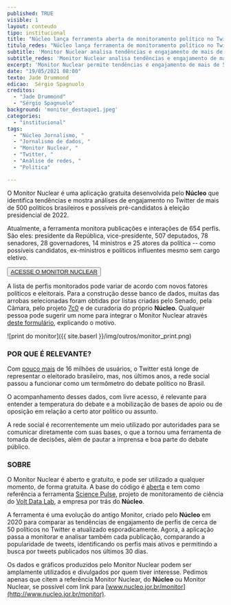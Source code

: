 ```yaml
---
published: TRUE
visible: 1
layout: conteudo
tipo: institucional
title: "Núcleo lança ferramenta aberta de monitoramento político no Twitter"
titulo_redes: "Núcleo lança ferramenta de monitoramento político no Twitter"
subtitle: 'Monitor Nuclear analisa tendências e engajamento de mais de 500 perfis dos políticos brasileiros'
subtitle_redes: 'Monitor Nuclear analisa tendências e engajamento de mais de 500 perfis dos políticos brasileiros'
excerpt: 'Monitor Nuclear permite tendências e engajamento de mais de 500 perfis dos políticos brasileiros'
date: "19/05/2021 08:00"
texto: Jade Drummond
edicao:  Sérgio Spagnuolo
creditos:  
  - "Jade Drummond"
  - "Sérgio Spagnuolo"
background: 'monitor_destaque1.jpeg'
categories:
  - "institucional"
tags:
  - "Núcleo Jornalismo, "
  - "Jornalismo de dados, "
  - "Monitor Nuclear, "
  - "Twitter, "
  - "Análise de redes, "
  - "Política"

---
```


O Monitor Nuclear é uma aplicação gratuita desenvolvida pelo **Núcleo** que identifica tendências e mostra análises de engajamento no Twitter de mais de 500 políticos brasileiros e possíveis pré-candidatos à eleição presidencial de 2022.

Atualmente, a ferramenta monitora publicações e interações de 654 perfis. São eles: presidente da República, vice-presidente, 507 deputados, 78 senadores, 28 governadores, 14 ministros e 25 atores da política -- como possíveis candidatos, ex-ministros e políticos influentes mesmo sem cargo eletivo.

<button class="btn"><a href="{{ site.baseurl }}/monitor" target="_blank">ACESSE O MONITOR NUCLEAR</a></button>

A lista de perfis monitorados pode variar de acordo com novos fatores políticos e eleitorais. Para a construção desse banco de dados, muitas das arrobas selecionadas foram obtidas por listas criadas pelo Senado, pela Câmara, pelo projeto [7c0](https://projeto7c0.com.br/) e de curadoria do próprio **Núcleo**. Qualquer pessoa pode sugerir um nome para integrar o Monitor Nuclear através [deste formulário](https://docs.google.com/forms/d/e/1FAIpQLSc_Spz0v-_kUqfm1GG_XSY4OCRxGw0IP233UeFdXaOgZK3hvg/viewform), explicando o motivo.

![print do monitor]({{ site.baserl }}/img/outros/monitor_print.png)

### POR QUE É RELEVANTE?

Com [pouco mais](https://www.statista.com/statistics/242606/number-of-active-twitter-users-in-selected-countries/) de 16 milhões de usuários, o Twitter está longe de representar o eleitorado brasileiro, mas, nos últimos anos, a rede social passou a funcionar como um termômetro do debate político no Brasil.

O acompanhamento desses dados, com livre acesso, é relevante para entender a temperatura do debate e a mobilização de bases de apoio ou de oposição em relação a certo ator político ou assunto.

A rede social é recorrentemente um meio utilizado por autoridades para se comunicar diretamente com suas bases, o que a tornou uma ferramenta de tomada de decisões, além de pautar a imprensa e boa parte do debate público.

### SOBRE

O Monitor Nuclear é aberto e gratuito, e pode ser utilizado a qualquer momento, de forma gratuita. A base do código é [aberta](https://github.com/voltdatalab/science-pulse-public) e tem como referência a ferramenta [Science Pulse](https://sciencepulse.org/), projeto de monitoramento de ciência do [Volt Data Lab](www.voltdata.info), a empresa por trás do **Núcleo**.

A ferramenta é uma evolução do antigo Monitor, criado pelo **Núcleo** em 2020 para comparar as tendências de engajamento de perfis de cerca de 50 políticos no Twitter e atualizado esporadicamente. Agora, a aplicação passa a monitorar e analisar também cada publicação, comparando a popularidade de tweets, identificando os perfis mais ativos e permitindo a busca por tweets publicados nos últimos 30 dias.

Os dados e gráficos produzidos pelo Monitor Nuclear podem ser amplamente utilizados e divulgados por quem tiver interesse. Pedimos apenas que citem a referência Monitor Nuclear, do **Núcleo** ou Monitor Nuclear, se possível com link para [www.nucleo.jor.br/monitor](http://www.nucleo.jor.br/monitor).
